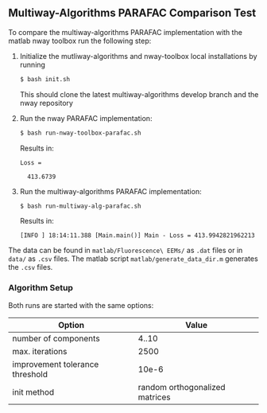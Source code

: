 ## Multiway-Algorithms PARAFAC Comparison Test

To compare the multiway-algorithms PARAFAC implementation with the matlab nway toolbox run the following step:

1. Initialize the mutliway-algorithms and nway-toolbox local installations by running
    ```bash
    $ bash init.sh
    ```
    This should clone the latest multiway-algorithms develop branch and the nway repository
    
2. Run the nway PARAFAC implementation:
    ```bash
    $ bash run-nway-toolbox-parafac.sh
    ```
    Results in:
    ``` 
    Loss =
    
      413.6739
    ```
    
3. Run the multiway-algorithms PARAFAC implementation:
    ```bash
    $ bash run-multiway-alg-parafac.sh
    ```
    Results in:
    ``` 
    [INFO ] 18:14:11.388 [Main.main()] Main - Loss = 413.9942821962213
    ```
    

The data can be found in `matlab/Fluorescence\ EEMs/` as `.dat` files or in `data/` as `.csv` files. The matlab script `matlab/generate_data_dir.m` generates the `.csv` files.

### Algorithm Setup
Both runs are started with the same options:

Option | Value
--- | ---
number of components | 4..10
max. iterations | 2500
improvement tolerance threshold | 10e-6
init method | random orthogonalized matrices
